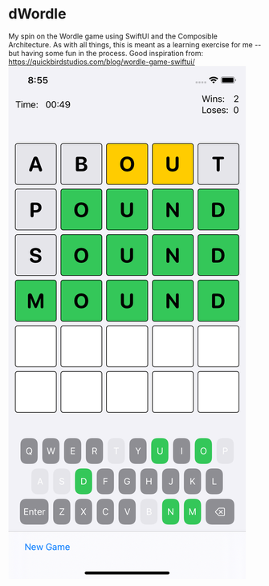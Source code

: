 # dWordle
My spin on the Wordle game using SwiftUI and the Composible Architecture. As with all things, this is meant as a learning exercise for me -- but having some fun in the process. Good inspiration from: https://quickbirdstudios.com/blog/wordle-game-swiftui/ 
![](/dwordle.png)